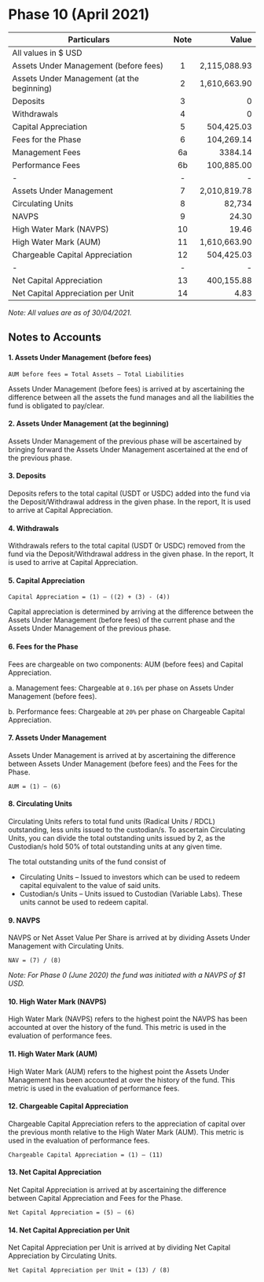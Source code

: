 # Phase 10 (April 2021)

| Particulars                                | Note | Value       |
|--------------------------------------------|:------:|-------------:|
| All values in $ USD                        |      |             |
| Assets Under Management (before fees)      | 1    | 2,115,088.93   |
| Assets Under Management (at the beginning) | 2    | 1,610,663.90    |
| Deposits                                   | 3    | 0            |
| Withdrawals                                | 4    | 0            |
| Capital Appreciation                       | 5    | 504,425.03  |
| Fees for the Phase                         | 6    | 104,269.14  |
|           Management Fees                  | 6a   | 3384.14  |
|           Performance Fees                 | 6b   | 100,885.00   |
| -                                          | -    | -            |
| Assets Under Management                    | 7    | 2,010,819.78 |
| Circulating Units                          | 8    | 82,734       |
| NAVPS                                      | 9    | 24.30  |
| High Water Mark (NAVPS)                    | 10   | 19.46  |
| High Water Mark (AUM)                      | 11   | 1,610,663.90    |
| Chargeable Capital Appreciation            | 12   | 504,425.03    |
| -                                          | -    | -            |
| Net Capital Appreciation                   | 13   | 400,155.88  |
| Net Capital Appreciation per Unit          | 14   | 4.83  |

*Note: All values are as of 30/04/2021.*

## Notes to Accounts

#### 1.	Assets Under Management (before fees)
```
AUM before fees = Total Assets – Total Liabilities
```
Assets Under Management (before fees) is arrived at by ascertaining the difference between all the assets the fund manages and all the liabilities the fund is obligated to pay/clear.

#### 2.	Assets Under Management (at the beginning)

Assets Under Management of the previous phase will be ascertained by bringing forward the Assets Under Management ascertained at the end of the previous phase.

#### 3.	Deposits

Deposits refers to the total capital (USDT or USDC) added into the fund via the Deposit/Withdrawal address in the given phase. In the report, It is used to arrive at Capital Appreciation.

#### 4.	Withdrawals

Withdrawals refers to the total capital (USDT 0r USDC) removed from the fund via the Deposit/Withdrawal address in the given phase. In the report, It is used to arrive at Capital Appreciation.

#### 5.	Capital Appreciation
```
Capital Appreciation = (1) – ((2) + (3) - (4))
```
Capital appreciation is determined by arriving at the difference between the Assets Under Management (before fees) of the current phase and the Assets Under Management of the previous phase.

#### 6.	Fees for the Phase

Fees are chargeable on two components: AUM (before fees) and Capital Appreciation.

a.	Management fees: Chargeable at `0.16%` per phase on Assets Under Management (before fees).

b.	Performance fees: Chargeable at `20%` per phase on Chargeable Capital Appreciation.

#### 7.	Assets Under Management

Assets Under Management is arrived at by ascertaining the difference between Assets Under Management (before fees) and the Fees for the Phase.
```
AUM = (1) – (6)
```
#### 8.	Circulating Units

Circulating Units refers to total fund units (Radical Units / RDCL) outstanding, less units issued to the custodian/s. To ascertain Circulating Units, you can divide the total outstanding units issued by 2, as the Custodian/s hold 50% of total outstanding units at any given time.

The total outstanding units of the fund consist of
-	Circulating Units – Issued to investors which can be used to redeem capital equivalent to the value of said units.
-	Custodian/s Units – Units issued to Custodian (Variable Labs). These units cannot be used to redeem capital.


#### 9.	NAVPS

NAVPS or Net Asset Value Per Share is arrived at by dividing Assets Under Management with Circulating Units.
```
NAV = (7) / (8)
```

*Note: For Phase 0 (June 2020) the fund was initiated with a NAVPS of $1 USD.*



#### 10.	High Water Mark (NAVPS)

High Water Mark (NAVPS) refers to the highest point the NAVPS has been accounted at over the history of the fund. This metric is used in the evaluation of performance fees.


#### 11.	High Water Mark (AUM)

High Water Mark (AUM) refers to the highest point the Assets Under Management has been accounted at over the history of the fund. This metric is used in the evaluation of performance fees.


#### 12.	Chargeable Capital Appreciation

Chargeable Capital Appreciation refers to the appreciation of capital over the previous month relative to the High Water Mark (AUM). This metric is used in the evaluation of performance fees.
```
Chargeable Capital Appreciation = (1) – (11)
```

#### 13.	Net Capital Appreciation

Net Capital Appreciation is arrived at by ascertaining the difference between Capital Appreciation and Fees for the Phase.
```
Net Capital Appreciation = (5) – (6)
```


#### 14.	Net Capital Appreciation per Unit

Net Capital Appreciation per Unit is arrived at by dividing Net Capital Appreciation by Circulating Units.
```
Net Capital Appreciation per Unit = (13) / (8)
```
